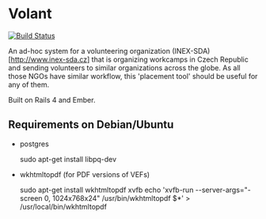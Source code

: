 
# Volant

[![Build Status](https://travis-ci.org/HakubJozak/volant.svg)](https://travis-ci.org/HakubJozak/volant.svg?branch=ember)

An ad-hoc system for a volunteering organization (INEX-SDA)[http://www.inex-sda.cz] that is organizing workcamps in Czech Republic and
sending volunteers to similar organizations across the globe. As all those NGOs have similar workflow, this 'placement tool' should be useful
for any of them.

Built on Rails 4 and Ember.

## Requirements on Debian/Ubuntu

 - postgres

    sudo apt-get install libpq-dev

 - wkhtmltopdf (for PDF versions of VEFs)

    sudo apt-get install wkhtmltopdf xvfb
    echo 'xvfb-run --server-args="-screen 0, 1024x768x24" /usr/bin/wkhtmltopdf $*' > /usr/local/bin/wkhtmltopdf
